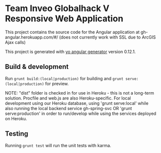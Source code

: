 # Team Inveo Globalhack V Responsive Web Application

This project contains the source code for the Angular application at gh-angular.herokuapp.com/#/ (does not currently work with SSL due to ArcGIS Ajax calls)

This project is generated with [yo angular generator](https://github.com/yeoman/generator-angular)
version 0.12.1.

## Build & development

Run `grunt build:(local|production)` for building and `grunt serve:(local|production)` for preview.

NOTE: "dist" folder is checked in for use in Heroku - this is not a long-term solution. Procfile and web.js are also Heroku-specific. For local development using our Heroku database, using 'grunt serve:local' while also running the local backend service gh-spring-svc OR 'grunt serve:production' in order to run/develop while using the services deployed on Heroku.

## Testing

Running `grunt test` will run the unit tests with karma.
